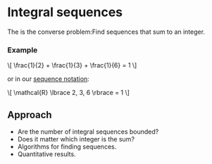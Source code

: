 # Integral sequences

The is the converse problem:Find sequences that sum to an integer.

### Example

\\[ \frac{1}{2} + \frac{1}{3} + \frac{1}{6} = 1 \\]

or in our [sequence notation](seq.md):

\\[ \mathcal{R} \lbrace 2, 3, 6 \rbrace = 1 \\]

## Approach

* Are the number of integral sequences bounded?
* Does it matter which integer is the sum?
* Algorithms for finding sequences.
* Quantitative results.